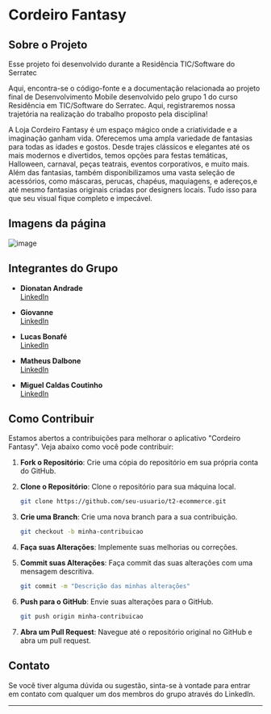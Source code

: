 # Cordeiro Fantasy

## Sobre o Projeto

Esse projeto foi desenvolvido durante a Residência TIC/Software do Serratec

Aqui, encontra-se o código-fonte e a documentação relacionada ao projeto final de Desenvolvimento Mobile desenvolvido pelo grupo 1 do curso Residência em TIC/Software do Serratec. Aqui, registraremos nossa trajetória na realização do trabalho proposto pela disciplina!

A Loja Cordeiro Fantasy é um espaço mágico onde a criatividade e a imaginação ganham vida. 
Oferecemos uma ampla variedade de fantasias para todas as idades e gostos. Desde trajes 
clássicos e elegantes até os mais modernos e divertidos, temos opções para festas temáticas, 
Halloween, carnaval, peças teatrais, eventos corporativos, e muito mais.
Além das fantasias, também disponibilizamos uma vasta seleção de acessórios, como máscaras, 
perucas, chapéus, maquiagens, e adereços,e até mesmo fantasias originais criadas por designers locais.
Tudo isso para que seu visual fique completo e impecável.

## Imagens da página

![image](https://github.com/lucasbonafe1/t2-ecommerce/assets/130100042/e2f914a0-30d8-4550-9d05-f6794ff26002)



## Integrantes do Grupo

- **Dionatan Andrade**  
 [LinkedIn](https://www.linkedin.com/in/dionatan-andrade-618331313/)
  
- **Giovanne**  
  [LinkedIn](https://www.linkedin.com/in/giovanne-moreira-1158b3266/?utm_source=share&utm_campaign=share_via&utm_content=profile&utm_medium=android_app)
  
- **Lucas Bonafé**  
  [LinkedIn](https://www.linkedin.com/in/lucas-bonaf%C3%A9/)

- **Matheus Dalbone**  
 [LinkedIn](https://www.linkedin.com/in/matheus-augusto-dalbone-gusm%C3%A3o-8ab128266/)

- **Miguel Caldas Coutinho**  
[ LinkedIn](https://www.linkedin.com/in/miguel-caldas-0359802a5/)

## Como Contribuir

Estamos abertos a contribuições para melhorar o aplicativo "Cordeiro Fantasy". Veja abaixo como você pode contribuir:

1. **Fork o Repositório**: Crie uma cópia do repositório em sua própria conta do GitHub.

  
2. **Clone o Repositório**: Clone o repositório para sua máquina local.
    ```sh
    git clone https://github.com/seu-usuario/t2-ecommerce.git
    ```
3. **Crie uma Branch**: Crie uma nova branch para a sua contribuição.
    ```sh
    git checkout -b minha-contribuicao
    ```
5. **Faça suas Alterações**: Implemente suas melhorias ou correções.
6. **Commit suas Alterações**: Faça commit das suas alterações com uma mensagem descritiva.
    ```sh
    git commit -m "Descrição das minhas alterações"
    ```
7. **Push para o GitHub**: Envie suas alterações para o GitHub.
    ```sh
    git push origin minha-contribuicao
    ```
8. **Abra um Pull Request**: Navegue até o repositório original no GitHub e abra um pull request.

## Contato

Se você tiver alguma dúvida ou sugestão, sinta-se à vontade para entrar em contato com qualquer um dos membros do grupo através do LinkedIn.

---
